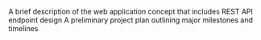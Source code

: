 A brief description of the web application concept that includes REST API endpoint design
A preliminary project plan outlining major milestones and timelines